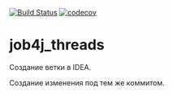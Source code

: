 [![Build Status](https://travis-ci.org/SereginSun/job4j_threads.svg?branch=main)](https://travis-ci.org/SereginSun/job4j_threads)
[![codecov](https://codecov.io/gh/SereginSun/job4j_threads/branch/main/graph/badge.svg)](https://codecov.io/gh/SereginSun/job4j_threads)

# job4j_threads

Создание ветки в IDEA.

Создание изменения под тем же коммитом.